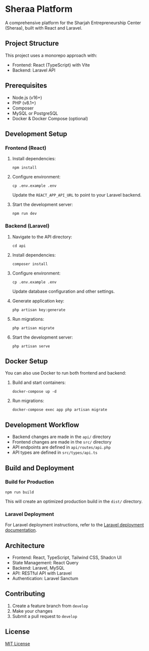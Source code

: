 
# Sheraa Platform

A comprehensive platform for the Sharjah Entrepreneurship Center (Sheraa), built with React and Laravel.

## Project Structure

This project uses a monorepo approach with:
- Frontend: React (TypeScript) with Vite
- Backend: Laravel API

## Prerequisites

- Node.js (v16+)
- PHP (v8.1+)
- Composer
- MySQL or PostgreSQL
- Docker & Docker Compose (optional)

## Development Setup

### Frontend (React)

1. Install dependencies:
   ```
   npm install
   ```

2. Configure environment:
   ```
   cp .env.example .env
   ```
   Update the `REACT_APP_API_URL` to point to your Laravel backend.

3. Start the development server:
   ```
   npm run dev
   ```

### Backend (Laravel)

1. Navigate to the API directory:
   ```
   cd api
   ```

2. Install dependencies:
   ```
   composer install
   ```

3. Configure environment:
   ```
   cp .env.example .env
   ```
   Update database configuration and other settings.

4. Generate application key:
   ```
   php artisan key:generate
   ```

5. Run migrations:
   ```
   php artisan migrate
   ```

6. Start the development server:
   ```
   php artisan serve
   ```

## Docker Setup

You can also use Docker to run both frontend and backend:

1. Build and start containers:
   ```
   docker-compose up -d
   ```

2. Run migrations:
   ```
   docker-compose exec app php artisan migrate
   ```

## Development Workflow

- Backend changes are made in the `api/` directory
- Frontend changes are made in the `src/` directory
- API endpoints are defined in `api/routes/api.php`
- API types are defined in `src/types/api.ts`

## Build and Deployment

### Build for Production

```
npm run build
```

This will create an optimized production build in the `dist/` directory.

### Laravel Deployment

For Laravel deployment instructions, refer to the [Laravel deployment documentation](https://laravel.com/docs/9.x/deployment).

## Architecture

- Frontend: React, TypeScript, Tailwind CSS, Shadcn UI
- State Management: React Query
- Backend: Laravel, MySQL
- API: RESTful API with Laravel
- Authentication: Laravel Sanctum

## Contributing

1. Create a feature branch from `develop`
2. Make your changes
3. Submit a pull request to `develop`

## License

[MIT License](LICENSE)
